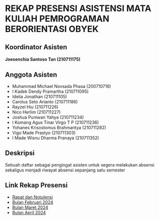 # REKAP PRESENSI ASISTENSI MATA KULIAH PEMROGRAMAN BERORIENTASI OBYEK

## Koordinator Asisten
#### Joesenchia Santoso Tan (210711175)

## Anggota Asisten
- Muhammad Michael Novsada Phasa (200710716)
- I Kadek Dendy Pramartha (210711095)
- Idelia Jonathan (210711105)
- Carolus Seto Arianto (210711186)
- Rayzel Hiu (210711226)
- Nico Herlim (210711227)
- Joshua Puniwan Yahya (210711234)
- I Komang Agus Tinar Virgo T P (210711236)
- Yohanes Krisostomus Brahmantya (210711282)
- Vigo Made Prastyo (210711303)
- I Made Wisnu Dharma Pranaya (210711352)


## Deskripsi
<p>Sebuah daftar sebagai pengingat asisten untuk segera melakukan absensi sekaligus menjadi riwayat absensi sepanjang satu semester</p>

## Link Rekap Presensi
- [Rapat dan Notulensi](conference-2024)
- [Bulan Februari 2024](february-2024)
- [Bulan Maret 2024](march-2024)
- [Bulan April 2024](april-2024)